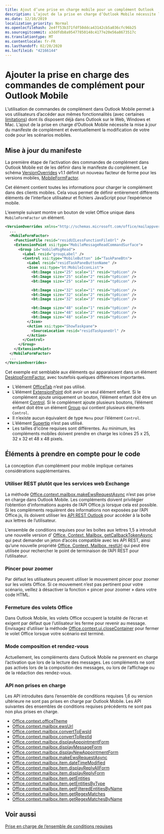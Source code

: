 ```yaml
---
title: Ajout d’une prise en charge mobile pour un complément Outlook
description: L’ajout de la prise en charge d’Outlook Mobile nécessite la mise à jour du manifeste de complément et éventuellement la modification de votre code pour les scénarios mobiles.
ms.date: 12/10/2019
localization_priority: Normal
ms.openlocfilehash: 2e4ff53b371fdf50ddca43142cb5a036cfc96b25
ms.sourcegitcommit: a3ddfdb8a95477850148c4177e20e56a8673517c
ms.translationtype: MT
ms.contentlocale: fr-FR
ms.lasthandoff: 02/20/2020
ms.locfileid: "42166144"
---
```

# <a name="add-support-for-add-in-commands-for-outlook-mobile"></a>Ajouter la prise en charge des commandes de complément pour Outlook Mobile

L’utilisation de commandes de complément dans Outlook Mobile permet à vos utilisateurs d’accéder aux mêmes fonctionnalités (avec certaines [limitations](#code-considerations)) dont ils disposent déjà dans Outlook sur le Web, Windows et Mac. L’ajout de la prise en charge d’Outlook Mobile nécessite la mise à jour du manifeste de complément et éventuellement la modification de votre code pour les scénarios mobiles.

## <a name="updating-the-manifest"></a>Mise à jour du manifeste

La première étape de l’activation des commandes de complément dans Outlook Mobile est de les définir dans le manifeste du complément. Le schéma [VersionOverrides](../reference/manifest/versionoverrides.md) v1.1 définit un nouveau facteur de forme pour les versions mobiles, [MobileFormFactor](../reference/manifest/mobileformfactor.md).

Cet élément contient toutes les informations pour charger le complément dans des clients mobiles. Cela vous permet de définir entièrement différents éléments de l’interface utilisateur et fichiers JavaScript pour l’expérience mobile.

L’exemple suivant montre un bouton de volet Office unique dans `MobileFormFactor` un élément.

```xml
<VersionOverrides xmlns="http://schemas.microsoft.com/office/mailappversionoverrides/1.1" xsi:type="VersionOverridesV1_1">
  ...
  <MobileFormFactor>
    <FunctionFile resid="residUILessFunctionFileUrl" />
    <ExtensionPoint xsi:type="MobileMessageReadCommandSurface">
      <Group id="mobileMsgRead">
        <Label resid="groupLabel" />
        <Control xsi:type="MobileButton" id="TaskPaneBtn">
          <Label resid="residTaskPaneButtonName" />
          <Icon xsi:type="bt:MobileIconList">
            <bt:Image size="25" scale="1" resid="tp0icon" />
            <bt:Image size="25" scale="2" resid="tp0icon" />
            <bt:Image size="25" scale="3" resid="tp0icon" />

            <bt:Image size="32" scale="1" resid="tp0icon" />
            <bt:Image size="32" scale="2" resid="tp0icon" />
            <bt:Image size="32" scale="3" resid="tp0icon" />

            <bt:Image size="48" scale="1" resid="tp0icon" />
            <bt:Image size="48" scale="2" resid="tp0icon" />
            <bt:Image size="48" scale="3" resid="tp0icon" />
          </Icon>
          <Action xsi:type="ShowTaskpane">
            <SourceLocation resid="residTaskpaneUrl" />
          </Action>
        </Control>
      </Group>
    </ExtensionPoint>
  </MobileFormFactor>
  ...
</VersionOverrides>
```

Cet exemple est semblable aux éléments qui apparaissent dans un élément [DesktopFormFactor](../reference/manifest/desktopformfactor.md), avec toutefois quelques différences importantes.

- L’élément [OfficeTab](../reference/manifest/officetab.md) n’est pas utilisé.
- L’élément [ExtensionPoint](../reference/manifest/extensionpoint.md) doit avoir un seul élément enfant. Si le complément ajoute uniquement un bouton, l’élément enfant doit être un élément [Control](../reference/manifest/control.md). Si le complément ajoute plusieurs boutons, l’élément enfant doit être un élément [Group](../reference/manifest/group.md) qui contient plusieurs éléments `Control`.
- Il n’existe aucun équivalent de type `Menu` pour l’élément `Control`.
- L’élément [Supertip](../reference/manifest/supertip.md) n’est pas utilisé.
- Les tailles d’icône requises sont différentes. Au minimum, les compléments mobiles doivent prendre en charge les icônes 25 x 25, 32 x 32 et 48 x 48 pixels.

## <a name="code-considerations"></a>Éléments à prendre en compte pour le code

La conception d’un complément pour mobile implique certaines considérations supplémentaires.

### <a name="use-rest-instead-of-exchange-web-services"></a>Utiliser REST plutôt que les services web Exchange

La méthode [Office.context.mailbox.makeEwsRequestAsync](../reference/objectmodel/preview-requirement-set/office.context.mailbox.md#methods) n’est pas prise en charge dans Outlook Mobile. Les compléments doivent privilégier l’obtention d’informations auprès de l’API Office.js lorsque cela est possible. Si les compléments requièrent des informations non exposées par l’API Office.js, ils doivent utiliser les [API REST Outlook](/outlook/rest/) pour accéder à la boîte aux lettres de l’utilisateur.

L’ensemble de conditions requises pour les boîtes aux lettres 1,5 a introduit une nouvelle version d' [Office. Context. Mailbox. getCallbackTokenAsync](../reference/objectmodel/preview-requirement-set/office.context.mailbox.md#methods) qui peut demander un jeton d’accès compatible avec les API REST, ainsi qu’une nouvelle propriété [Office. Context. Mailbox. restUrl](../reference/objectmodel/preview-requirement-set/office.context.mailbox.md#properties) qui peut être utilisée pour rechercher le point de terminaison de l’API REST pour l’utilisateur.

### <a name="pinch-zoom"></a>Pincer pour zoomer

Par défaut les utilisateurs peuvent utiliser le mouvement pincer pour zoomer sur les volets Office. Si ce mouvement n’est pas pertinent pour votre scénario, veillez à désactiver la fonction « pincer pour zoomer » dans votre code HTML.

### <a name="close-task-panes"></a>Fermeture des volets Office

Dans Outlook Mobile, les volets Office occupent la totalité de l’écran et exigent par défaut que l’utilisateur les ferme pour revenir au message. Envisagez d’utiliser la méthode [Office.context.ui.closeContainer](/javascript/api/office/office.ui#closecontainer--) pour fermer le volet Office lorsque votre scénario est terminé.

### <a name="compose-mode-and-appointments"></a>Mode composition et rendez-vous

Actuellement, les compléments dans Outlook Mobile ne prennent en charge l’activation que lors de la lecture des messages. Les compléments ne sont pas activés lors de la composition des messages, ou lors de l’affichage ou de la rédaction des rendez-vous.

### <a name="unsupported-apis"></a>API non prises en charge

Les API introduites dans l’ensemble de conditions requises 1,6 ou version ultérieure ne sont pas prises en charge par Outlook Mobile. Les API suivantes des ensembles de conditions requises précédents ne sont pas non plus prises en charge.

  - [Office.context.officeTheme](../reference/objectmodel/preview-requirement-set/office.context.md#officetheme-officetheme)
  - [Office.context.mailbox.ewsUrl](../reference/objectmodel/preview-requirement-set/office.context.mailbox.md#properties)
  - [Office.context.mailbox.convertToEwsId](../reference/objectmodel/preview-requirement-set/office.context.mailbox.md#methods)
  - [Office.context.mailbox.convertToRestId](../reference/objectmodel/preview-requirement-set/office.context.mailbox.md#methods)
  - [Office.context.mailbox.displayAppointmentForm](../reference/objectmodel/preview-requirement-set/office.context.mailbox.md#methods)
  - [Office.context.mailbox.displayMessageForm](../reference/objectmodel/preview-requirement-set/office.context.mailbox.md#methods)
  - [Office.context.mailbox.displayNewAppointmentForm](../reference/objectmodel/preview-requirement-set/office.context.mailbox.md#methods)
  - [Office.context.mailbox.makeEwsRequestAsync](../reference/objectmodel/preview-requirement-set/office.context.mailbox.md#methods)
  - [Office.context.mailbox.item.dateTimeModified](../reference/objectmodel/preview-requirement-set/office.context.mailbox.item.md#properties)
  - [Office.context.mailbox.item.displayReplyAllForm](../reference/objectmodel/preview-requirement-set/office.context.mailbox.item.md#methods)
  - [Office.context.mailbox.item.displayReplyForm](../reference/objectmodel/preview-requirement-set/office.context.mailbox.item.md#methods)
  - [Office.context.mailbox.item.getEntities](../reference/objectmodel/preview-requirement-set/office.context.mailbox.item.md#methods)
  - [Office.context.mailbox.item.getEntitiesByType](../reference/objectmodel/preview-requirement-set/office.context.mailbox.item.md#methods)
  - [Office.context.mailbox.item.getFilteredEntitiesByName](../reference/objectmodel/preview-requirement-set/office.context.mailbox.item.md#methods)
  - [Office.context.mailbox.item.getRegexMatches](../reference/objectmodel/preview-requirement-set/office.context.mailbox.item.md#methods)
  - [Office.context.mailbox.item.getRegexMatchesByName](../reference/objectmodel/preview-requirement-set/office.context.mailbox.item.md#methods)

## <a name="see-also"></a>Voir aussi

[Prise en charge de l’ensemble de conditions requises](../reference/requirement-sets/outlook-api-requirement-sets.md#requirement-sets-supported-by-exchange-servers-and-outlook-clients)